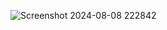 ![Screenshot 2024-08-08 222842](https://github.com/user-attachments/assets/cd8348cd-7434-485c-a196-8c987aeb8841)
